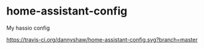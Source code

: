 # home-assistant-config
My hassio config

https://travis-ci.org/dannyshaw/home-assistant-config.svg?branch=master
